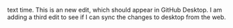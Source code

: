 text time.
This is an new edit, which should appear in GitHub Desktop.
I am adding a third edit to see if I can sync the changes to desktop from the web.
